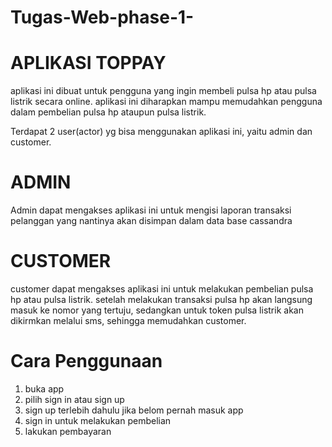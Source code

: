 # Tugas-Web-phase-1-

# APLIKASI TOPPAY
aplikasi ini dibuat untuk pengguna yang ingin membeli pulsa hp atau pulsa listrik secara online. aplikasi ini diharapkan mampu memudahkan pengguna dalam pembelian pulsa hp ataupun pulsa listrik.
 
Terdapat 2 user(actor) yg bisa menggunakan aplikasi ini, yaitu admin dan customer.

# ADMIN
Admin dapat mengakses aplikasi ini untuk mengisi laporan transaksi pelanggan yang nantinya akan disimpan dalam data base cassandra

# CUSTOMER 
customer dapat mengakses aplikasi ini untuk melakukan pembelian pulsa hp atau pulsa listrik. setelah melakukan transaksi pulsa hp akan langsung masuk ke nomor yang tertuju, sedangkan untuk token pulsa listrik akan dikirmkan melalui sms, sehingga memudahkan customer.

# Cara Penggunaan
1. buka app
2. pilih sign in atau sign up
3. sign up terlebih dahulu jika belom pernah masuk app
4. sign in untuk melakukan pembelian
5. lakukan pembayaran
